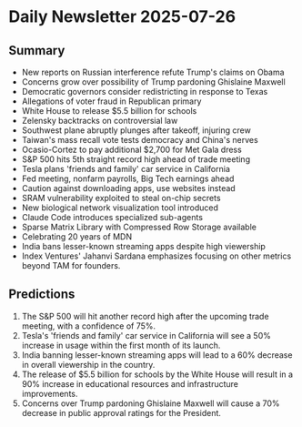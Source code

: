 # Daily Newsletter 2025-07-26

## Summary

- New reports on Russian interference refute Trump's claims on Obama
- Concerns grow over possibility of Trump pardoning Ghislaine Maxwell
- Democratic governors consider redistricting in response to Texas
- Allegations of voter fraud in Republican primary
- White House to release $5.5 billion for schools
- Zelensky backtracks on controversial law
- Southwest plane abruptly plunges after takeoff, injuring crew
- Taiwan's mass recall vote tests democracy and China's nerves
- Ocasio-Cortez to pay additional $2,700 for Met Gala dress
- S&P 500 hits 5th straight record high ahead of trade meeting
- Tesla plans 'friends and family' car service in California
- Fed meeting, nonfarm payrolls, Big Tech earnings ahead
- Caution against downloading apps, use websites instead
- SRAM vulnerability exploited to steal on-chip secrets
- New biological network visualization tool introduced
- Claude Code introduces specialized sub-agents
- Sparse Matrix Library with Compressed Row Storage available
- Celebrating 20 years of MDN
- India bans lesser-known streaming apps despite high viewership
- Index Ventures' Jahanvi Sardana emphasizes focusing on other metrics beyond TAM for founders.

## Predictions

1. The S&P 500 will hit another record high after the upcoming trade meeting, with a confidence of 75%.
2. Tesla's 'friends and family' car service in California will see a 50% increase in usage within the first month of its launch.
3. India banning lesser-known streaming apps will lead to a 60% decrease in overall viewership in the country.
4. The release of $5.5 billion for schools by the White House will result in a 90% increase in educational resources and infrastructure improvements.
5. Concerns over Trump pardoning Ghislaine Maxwell will cause a 70% decrease in public approval ratings for the President.
